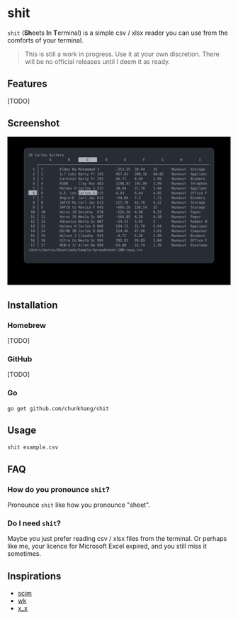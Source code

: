 # shit

`shit` (**Sh**eets **I**n **T**erminal) is a simple csv / xlsx reader
you can use from the comforts of your terminal.

> This is still a work in progress. Use it at your own discretion. There
> will be no official releases until I deem it as ready.

## Features

[TODO]

## Screenshot

![screenshot](./img/screenshot.jpg)

## Installation

### Homebrew

[TODO]

### GitHub

[TODO]

### Go

```
go get github.com/chunkhang/shit
```

## Usage

```
shit example.csv
```

## FAQ

### How do you pronounce `shit`?

Pronounce `shit` like how you pronounce "sheet".

### Do I need `shit`?

Maybe you just prefer reading csv / xlsx files from the terminal. Or
perhaps like me, your licence for Microsoft Excel expired, and you still
miss it sometimes.

## Inspirations

- [scim](https://github.com/andmarti1424/sc-im)
- [wk](https://github.com/SheetJS/wk)
- [x_x](https://github.com/kristianperkins/x_x)
